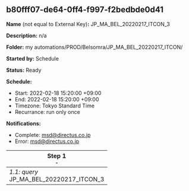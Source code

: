 ## b80fff07-de64-0ff4-f997-f2bedbde0d41

**Name** (not equal to External Key)**:** JP_MA_BEL_20220217_ITCON_3

**Description:** n/a

**Folder:** my automations/PROD/Belsomra/JP_MA_BEL_20220217_ITCON/

**Started by:** Schedule

**Status:** Ready

**Schedule:**

* Start: 2022-02-18 15:20:00 +09:00
* End: 2022-02-18 15:20:00 +09:00
* Timezone: Tokyo Standard Time
* Recurrance: run only once

**Notifications:**

* Complete: msd@directus.co.jp
* Error: msd@directus.co.jp

| Step 1<br>_<small>-</small>_ |
| --- |
| _1.1: query_<br>JP_MA_BEL_20220217_ITCON_3 |
